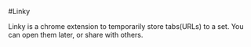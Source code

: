 #Linky

Linky is a chrome extension to temporarily store tabs(URLs) to a set.
You can open them later, or share with others.


